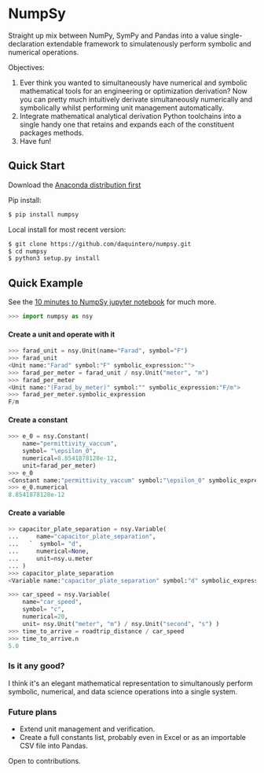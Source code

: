 # NumpSy

Straight up mix between NumPy, SymPy and Pandas into a value single-declaration extendable framework to simulatenously perform symbolic and numerical operations.

Objectives:
1. Ever think you wanted to simultaneously have numerical and symbolic mathematical tools for an engineering or optimization derivation? Now you can pretty much intuitively derivate simultaneously numerically and symbolically whilst performing unit management automatically.
2. Integrate mathematical analytical derivation Python toolchains into a single handy one that retains and expands each of the constituent packages methods.
3. Have fun!

## Quick Start

Download the [Anaconda distribution first](https://www.anaconda.com/)

Pip install:
```bash
$ pip install numpsy
```

Local install for most recent version:
```bash
$ git clone https://github.com/daquintero/numpsy.git
$ cd numpsy
$ python3 setup.py install
```

## Quick Example
See the [10 minutes to NumpSy jupyter notebook](https://github.com/daquintero/numpsy/blob/master/docs/ten_minutes_to_numpsy/10_minutes_to_numpsy.ipynb) for much more.

```py
>>> import numpsy as nsy
```

#### Create a unit and operate with it
```py
>>> farad_unit = nsy.Unit(name="Farad", symbol="F")
>>> farad_unit
<Unit name:"Farad" symbol:"F" symbolic_expression:"">
>>> farad_per_meter = farad_unit / nsy.Unit("meter", "m")
>>> farad_per_meter
<Unit name:"(Farad_by_meter)" symbol:"" symbolic_expression:"F/m">
>>> farad_per_meter.symbolic_expression
F/m
```

#### Create a constant
```py
>>> e_0 = nsy.Constant(
    name="permittivity_vaccum",
    symbol= "\epsilon_0",
    numerical=8.8541878128e-12,
    unit=farad_per_meter)
>>> e_0
<Constant name:"permittivity_vaccum" symbol:"\epsilon_0" symbolic_expression:"None" numerical:"8.8541878128e-12" unit:"<Unit name:"(Farad_by_meter)" symbol:"" symbolic_expression:"F/m">">
>>> e_0.numerical
8.8541878128e-12
```

#### Create a variable
```py
>> capacitor_plate_separation = nsy.Variable(
...     name="capacitor_plate_separation",
...   `  symbol= "d",
...     numerical=None,
...     unit=nsy.u.meter
... )
>>> capacitor_plate_separation
<Variable name:"capacitor_plate_separation" symbol:"d" symbolic_expression:"None" numerical:"None" unit:"<Unit name:"Meter" symbol:"m" symbolic_expression:"">">

>>> car_speed = nsy.Variable(
    name="car_speed",
    symbol= "c",
    numerical=20,
    unit= nsy.Unit("meter", "m") / nsy.Unit("second", "s") )
>>> time_to_arrive = roadtrip_distance / car_speed
>>> time_to_arrive.n
5.0
```


### Is it any good?
I think it's an elegant mathematical representation to simultanously perform symbolic, numerical, and data science operations into a single system.

### Future plans
* Extend unit management and verification.
* Create a full constants list, probably even in Excel or as an importable CSV file into Pandas.

Open to contributions.
